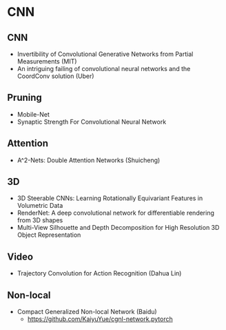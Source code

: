 # CNN

## CNN
- Invertibility of Convolutional Generative Networks from Partial Measurements (MIT)
- An intriguing failing of convolutional neural networks and the CoordConv solution (Uber)

## Pruning
- Mobile-Net
- Synaptic Strength For Convolutional Neural Network

## Attention
- A^2-Nets: Double Attention Networks (Shuicheng)

## 3D
- 3D Steerable CNNs: Learning Rotationally Equivariant Features in Volumetric Data
- RenderNet: A deep convolutional network for differentiable rendering from 3D shapes
- Multi-View Silhouette and Depth Decomposition for High Resolution 3D Object Representation

## Video
- Trajectory Convolution for Action Recognition (Dahua Lin)

## Non-local
- Compact Generalized Non-local Network (Baidu)
	- https://github.com/KaiyuYue/cgnl-network.pytorch
